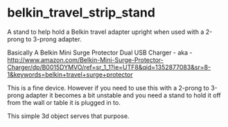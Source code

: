 belkin_travel_strip_stand
=========================

A stand to help hold a Belkin travel adapter upright when used with a 2-prong to 3-prong adapter.

Basically A Belkin Mini Surge Protector Dual USB Charger - aka - http://www.amazon.com/Belkin-Mini-Surge-Protector-Charger/dp/B0015DYMVO/ref=sr_1_1?ie=UTF8&qid=1352877083&sr=8-1&keywords=belkin+travel+surge+protector

This is a fine device. However if you need to use this with a 2-prong to 3-prong adapter it becomes a bit unstable and you need a stand to hold it off from the wall or table it is plugged in to.

This simple 3d object serves that purpose.




